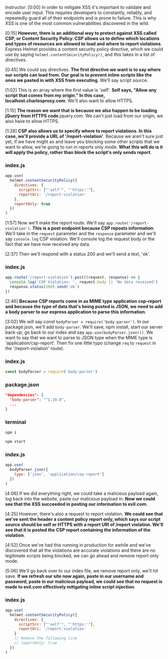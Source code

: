 Instructor: [0:00] In order to mitigate XSS it's important to validate and encode user input. This requires developers to constantly, reliably, and repeatedly guard all of their endpoints and is prone to failure. This is why XSS is one of the most common vulnerabilities discovered in the wild.

[0:15] **However, there is an additional way to protect against XSS called CSP, or Content Security Policy. CSP allows us to define which locations and types of resources are allowed to load and where to report violations**. Express Helmet provides a content security policy directive, which we could use by saying `helmet.contentSecurityPolicy()`, and this takes in a list of directives.

[0:45] We could say directives. **The first directive we want is to say where our scripts can load from. Our goal is to prevent inline scripts like the ones we pasted in with XSS from executing**. We'll say script source.

[1:02] This is an array where the first value is 'self'. **Self says, "Allow any script that comes from my origin." In this case, localhost.charlesproxy.com**. We'll also want to allow HTTPS.

[1:15] **The reason we want that is because we also happen to be loading jQuery from HTTPS code**.jquery.com. We can't just load from our origin, we also have to allow HTTPS.

[1:28] **CSP also allows us to specify where to report violations. In this case, we'll provide a URL of '/report-violation'**. Because we aren't sure just yet, if we have might ax and leave you blocking some other scripts that we want to allow, we're going to run in reports only mode. **What this will do is it will apply the policy, rather than block the script's only sends report**.

### index.js

```js
app.use(
  helmet.contentSecurityPolicy({
    directives: {
      scriptSrc: ["'self'", "'https:'"],
      reportUri: '/report-violation'
    },
    reportOnly: true
  })
)
```

[1:57] Now we'll make the report route. We'll say `app.route('/report-violation')`. **This is a post endpoint because CSP reposts information**. We'll take in the `request` parameter and the `response` parameter and we'll say `console.log` CSP violation. We'll console log the request body or the fact that we have now received any data.

[2:37] Then we'll respond with a status 200 and we'll send a text, 'ok'.

### index.js

```js
app.route('/report-violation').post((request, response) => {
  console.log('CSP Violation: ', request.body || 'No data received')
  response.status(200).send('ok')
})
```

[2:46] **Because CSP reports come in as MIME type application csp-report and because the type of data that's being posted is JSON, we need to add a body parser to our express application to parse this information**.

[3:02] We will say const `bodyParser = require('body-parser')`. In our package.json, we'll add `body-parser`. We'll save, npm install, start our server back up, go back to our index and say `app.use(bodyParser.json())`. We want to say that we want to parse to JSON type when the MIME type is 'application/csp-report'. Then fix one little typo (change `req` to `request` in the '/report-violation' route).

### index.js

```js
const bodyParser = require('body-parser')
```

### package.json

```json
"dependencies": {
  "body-parser": "^1.19.0",
  ...
}
```

### terminal

```bash
npm i
```

```bash
npm start
```

### index.js

```js
app.use(
  bodyParser.json({
    type: ['json', 'application/csp-report']
  })
)
```

[4:06] If we did everything right, we could take a malicious payload again, log back into the website, paste our malicious payload in. **Now we could see that the XSS succeeded in posting our information to evil.com**.

[4:25] However, there's also a request to report violation. **We could see that we've sent the header a content policy report only, which says our script source should be self or HTTPS with a report URI of /report violation. We'll see that it is posted the CSP report containing the information of the violation**.

[4:52] Once we've had this running in production for awhile and we've discovered that all the violations are accurate violations and there are no legitimate scripts being blocked, we can go ahead and remove report only mode.

[5:06] We'll go back over to our index file, we remove report only, we'll hit save. **If we refresh our site now again, paste in our username and password, paste in our malicious payload, we could see that no request is made to evil.com effectively mitigating inline script injection**.

### index.js

```js
app.use(
  helmet.contentSecurityPolicy({
    directives: {
      scriptSrc: ["'self'", "'https:'"],
      reportUri: '/report-violation'
    }
    // Remove the following line
    // reportOnly: true
  })
)
```